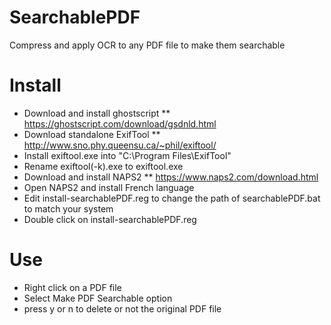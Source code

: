 # SearchablePDF
Compress and apply OCR to any PDF file to make them searchable

Install
=======
* Download and install ghostscript
** https://ghostscript.com/download/gsdnld.html
* Download standalone ExifTool
** http://www.sno.phy.queensu.ca/~phil/exiftool/
* Install exiftool.exe into "C:\Program Files\ExifTool\"
* Rename exiftool(-k).exe to exiftool.exe
* Download and install NAPS2
** https://www.naps2.com/download.html
* Open NAPS2 and install French language
* Edit install-searchablePDF.reg to change the path of searchablePDF.bat to match your system
* Double click on install-searchablePDF.reg

Use
===
* Right click on a PDF file
* Select Make PDF Searchable option
* press y or n to delete or not the original PDF file
